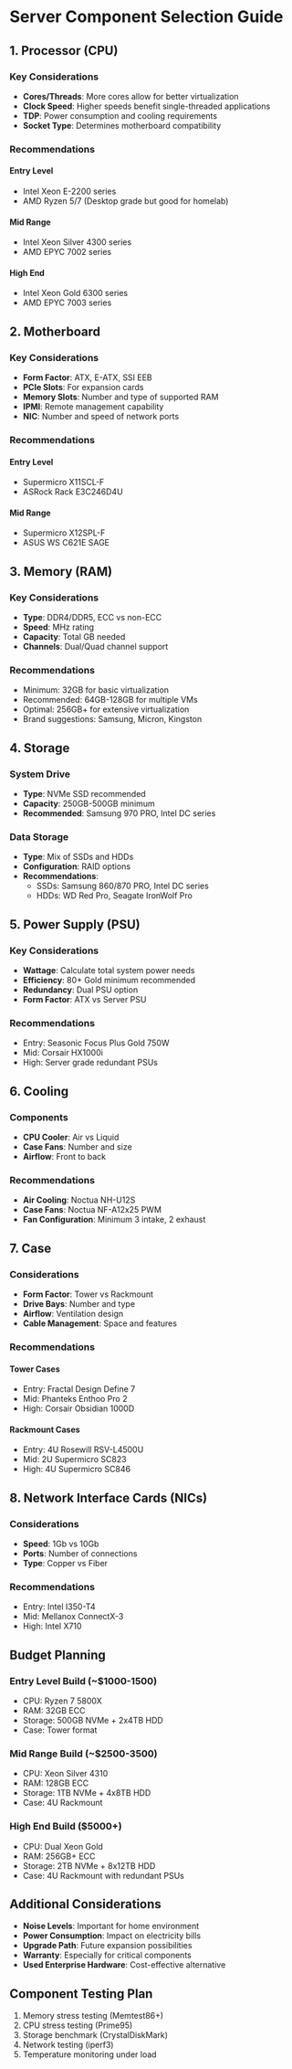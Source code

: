 # Server Component Selection Guide

## 1. Processor (CPU)
### Key Considerations
- **Cores/Threads**: More cores allow for better virtualization
- **Clock Speed**: Higher speeds benefit single-threaded applications
- **TDP**: Power consumption and cooling requirements
- **Socket Type**: Determines motherboard compatibility

### Recommendations
#### Entry Level
- Intel Xeon E-2200 series
- AMD Ryzen 5/7 (Desktop grade but good for homelab)

#### Mid Range
- Intel Xeon Silver 4300 series
- AMD EPYC 7002 series

#### High End
- Intel Xeon Gold 6300 series
- AMD EPYC 7003 series

## 2. Motherboard
### Key Considerations
- **Form Factor**: ATX, E-ATX, SSI EEB
- **PCIe Slots**: For expansion cards
- **Memory Slots**: Number and type of supported RAM
- **IPMI**: Remote management capability
- **NIC**: Number and speed of network ports

### Recommendations
#### Entry Level
- Supermicro X11SCL-F
- ASRock Rack E3C246D4U

#### Mid Range
- Supermicro X12SPL-F
- ASUS WS C621E SAGE

## 3. Memory (RAM)
### Key Considerations
- **Type**: DDR4/DDR5, ECC vs non-ECC
- **Speed**: MHz rating
- **Capacity**: Total GB needed
- **Channels**: Dual/Quad channel support

### Recommendations
- Minimum: 32GB for basic virtualization
- Recommended: 64GB-128GB for multiple VMs
- Optimal: 256GB+ for extensive virtualization
- Brand suggestions: Samsung, Micron, Kingston

## 4. Storage
### System Drive
- **Type**: NVMe SSD recommended
- **Capacity**: 250GB-500GB minimum
- **Recommended**: Samsung 970 PRO, Intel DC series

### Data Storage
- **Type**: Mix of SSDs and HDDs
- **Configuration**: RAID options
- **Recommendations**:
  - SSDs: Samsung 860/870 PRO, Intel DC series
  - HDDs: WD Red Pro, Seagate IronWolf Pro

## 5. Power Supply (PSU)
### Key Considerations
- **Wattage**: Calculate total system power needs
- **Efficiency**: 80+ Gold minimum recommended
- **Redundancy**: Dual PSU option
- **Form Factor**: ATX vs Server PSU

### Recommendations
- Entry: Seasonic Focus Plus Gold 750W
- Mid: Corsair HX1000i
- High: Server grade redundant PSUs

## 6. Cooling
### Components
- **CPU Cooler**: Air vs Liquid
- **Case Fans**: Number and size
- **Airflow**: Front to back

### Recommendations
- **Air Cooling**: Noctua NH-U12S
- **Case Fans**: Noctua NF-A12x25 PWM
- **Fan Configuration**: Minimum 3 intake, 2 exhaust

## 7. Case
### Considerations
- **Form Factor**: Tower vs Rackmount
- **Drive Bays**: Number and type
- **Airflow**: Ventilation design
- **Cable Management**: Space and features

### Recommendations
#### Tower Cases
- Entry: Fractal Design Define 7
- Mid: Phanteks Enthoo Pro 2
- High: Corsair Obsidian 1000D

#### Rackmount Cases
- Entry: 4U Rosewill RSV-L4500U
- Mid: 2U Supermicro SC823
- High: 4U Supermicro SC846

## 8. Network Interface Cards (NICs)
### Considerations
- **Speed**: 1Gb vs 10Gb
- **Ports**: Number of connections
- **Type**: Copper vs Fiber

### Recommendations
- Entry: Intel I350-T4
- Mid: Mellanox ConnectX-3
- High: Intel X710

## Budget Planning
### Entry Level Build (~$1000-1500)
- CPU: Ryzen 7 5800X
- RAM: 32GB ECC
- Storage: 500GB NVMe + 2x4TB HDD
- Case: Tower format

### Mid Range Build (~$2500-3500)
- CPU: Xeon Silver 4310
- RAM: 128GB ECC
- Storage: 1TB NVMe + 4x8TB HDD
- Case: 4U Rackmount

### High End Build ($5000+)
- CPU: Dual Xeon Gold
- RAM: 256GB+ ECC
- Storage: 2TB NVMe + 8x12TB HDD
- Case: 4U Rackmount with redundant PSUs

## Additional Considerations
- **Noise Levels**: Important for home environment
- **Power Consumption**: Impact on electricity bills
- **Upgrade Path**: Future expansion possibilities
- **Warranty**: Especially for critical components
- **Used Enterprise Hardware**: Cost-effective alternative

## Component Testing Plan
1. Memory stress testing (Memtest86+)
2. CPU stress testing (Prime95)
3. Storage benchmark (CrystalDiskMark)
4. Network testing (iperf3)
5. Temperature monitoring under load
